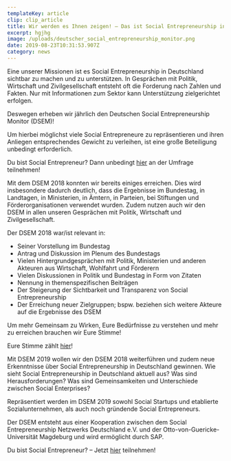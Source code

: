 ```yaml
---
templateKey: article
clip: clip_article
title: Wir werden es Ihnen zeigen! – Das ist Social Entrepreneurship in Deutschland
excerpt: hgjhg
image: /uploads/deutscher_social_entrepreneurship_monitor.png
date: 2019-08-23T10:31:53.907Z
category: news
---
```

Eine unserer Missionen ist es Social Entrepreneurship in Deutschland sichtbar zu machen und zu unterstützen. In Gesprächen mit Politik, Wirtschaft und Zivilgesellschaft entsteht oft die Forderung nach Zahlen und Fakten. Nur mit Informationen zum Sektor kann Unterstützung zielgerichtet erfolgen.

Deswegen erheben wir jährlich den Deutschen Social Entrepreneurship Monitor (DSEM)!

Um hierbei möglichst viele Social Entrepreneure zu repräsentieren und ihren Anliegen entsprechendes Gewicht zu verleihen, ist eine große Beteiligung unbedingt erforderlich. 

Du bist Social Entrepreneur? Dann unbedingt [hier](http://bit.ly/DSEM19) an der Umfrage teilnehmen! 

Mit dem DSEM 2018 konnten wir bereits einiges erreichen. Dies wird insbesondere dadurch deutlich, dass die Ergebnisse im Bundestag, in Landtagen, in Ministerien, in Ämtern, in Parteien, bei Stiftungen und Förderorganisationen verwendet wurden. Zudem nutzen auch wir den DSEM in allen unseren Gesprächen mit Politik, Wirtschaft und Zivilgesellschaft.

Der DSEM 2018 war/ist relevant in:

* Seiner Vorstellung im Bundestag
* Antrag und Diskussion im Plenum des Bundestags
* Vielen Hintergrundgesprächen mit Politik, Ministerien und anderen Akteuren aus Wirtschaft, Wohlfahrt und Förderern
* Vielen Diskussionen in Politik und Bundestag in Form von Zitaten
* Nennung in themenspezifischen Beiträgen
* Der Steigerung der Sichtbarkeit und Transparenz von Social Entrepreneurship
* Der Erreichung neuer Zielgruppen; bspw. beziehen sich weitere Akteure auf die Ergebnisse des DSEM

Um mehr Gemeinsam zu Wirken, Eure Bedürfnisse zu verstehen und mehr zu erreichen brauchen wir Eure Stimme! 

Eure Stimme zählt [hier](http://bit.ly/DSEM19)!

Mit DSEM 2019 wollen wir den DSEM 2018 weiterführen und zudem neue Erkenntnisse über Social Entrepreneurship in Deutschland gewinnen. Wie sieht Social Entrepreneurship in Deutschland aktuell aus? Was sind Herausforderungen? Was sind Gemeinsamkeiten und Unterschiede zwischen Social Enterprises? 

Repräsentiert werden im DSEM 2019 sowohl Social Startups und etablierte Sozialunternehmen, als auch noch gründende Social Entrepreneurs. 

Der DSEM entsteht aus einer Kooperation zwischen dem Social Entrepreneurship Netzwerks Deutschland e.V. und der Otto-von-Guericke-Universität Magdeburg und wird ermöglicht durch SAP.

Du bist Social Entrepreneur? – Jetzt [hier](http://bit.ly/DSEM19) teilnehmen!
